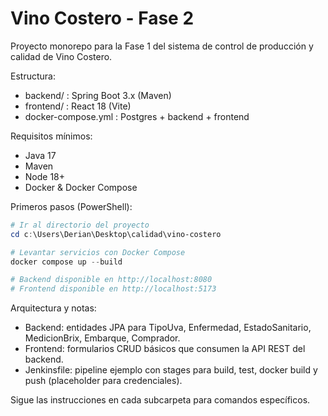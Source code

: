# Vino Costero - Fase 2

Proyecto monorepo para la Fase 1 del sistema de control de producción y calidad de Vino Costero.

Estructura:
- backend/ : Spring Boot 3.x (Maven)
- frontend/ : React 18 (Vite)
- docker-compose.yml : Postgres + backend + frontend

Requisitos mínimos:
- Java 17
- Maven
- Node 18+
- Docker & Docker Compose

Primeros pasos (PowerShell):

```powershell
# Ir al directorio del proyecto
cd c:\Users\Derian\Desktop\calidad\vino-costero

# Levantar servicios con Docker Compose
docker compose up --build

# Backend disponible en http://localhost:8080
# Frontend disponible en http://localhost:5173
```

Arquitectura y notas:
- Backend: entidades JPA para TipoUva, Enfermedad, EstadoSanitario, MedicionBrix, Embarque, Comprador.
- Frontend: formularios CRUD básicos que consumen la API REST del backend.
- Jenkinsfile: pipeline ejemplo con stages para build, test, docker build y push (placeholder para credenciales).

Sigue las instrucciones en cada subcarpeta para comandos específicos.

